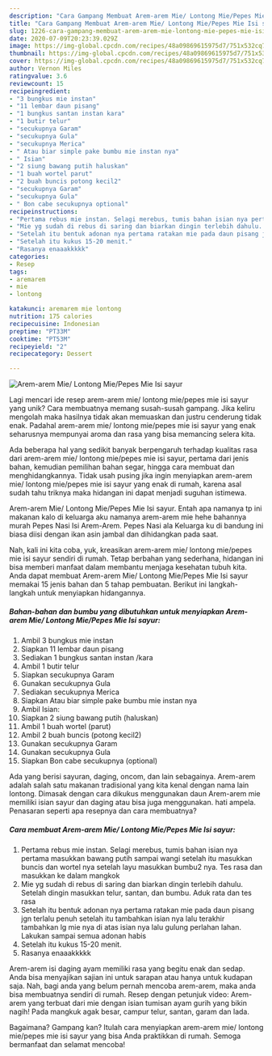 ```yaml
---
description: "Cara Gampang Membuat Arem-arem Mie/ Lontong Mie/Pepes Mie Isi sayur, Menggugah Selera"
title: "Cara Gampang Membuat Arem-arem Mie/ Lontong Mie/Pepes Mie Isi sayur, Menggugah Selera"
slug: 1226-cara-gampang-membuat-arem-arem-mie-lontong-mie-pepes-mie-isi-sayur-menggugah-selera
date: 2020-07-09T20:23:39.029Z
image: https://img-global.cpcdn.com/recipes/48a09869615975d7/751x532cq70/arem-arem-mie-lontong-miepepes-mie-isi-sayur-foto-resep-utama.jpg
thumbnail: https://img-global.cpcdn.com/recipes/48a09869615975d7/751x532cq70/arem-arem-mie-lontong-miepepes-mie-isi-sayur-foto-resep-utama.jpg
cover: https://img-global.cpcdn.com/recipes/48a09869615975d7/751x532cq70/arem-arem-mie-lontong-miepepes-mie-isi-sayur-foto-resep-utama.jpg
author: Vernon Miles
ratingvalue: 3.6
reviewcount: 15
recipeingredient:
- "3 bungkus mie instan"
- "11 lembar daun pisang"
- "1 bungkus santan instan kara"
- "1 butir telur"
- "secukupnya Garam"
- "secukupnya Gula"
- "secukupnya Merica"
- " Atau biar simple pake bumbu mie instan nya"
- " Isian"
- "2 siung bawang putih haluskan"
- "1 buah wortel parut"
- "2 buah buncis potong kecil2"
- "secukupnya Garam"
- "secukupnya Gula"
- " Bon cabe secukupnya optional"
recipeinstructions:
- "Pertama rebus mie instan. Selagi merebus, tumis bahan isian nya pertama masukkan bawang putih sampai wangi setelah itu masukkan buncis dan wortel nya setelah layu masukkan bumbu2 nya. Tes rasa dan masukkan ke dalam mangkok"
- "Mie yg sudah di rebus di saring dan biarkan dingin terlebih dahulu. Setelah dingin masukkan telur, santan, dan bumbu. Aduk rata dan tes rasa"
- "Setelah itu bentuk adonan nya pertama ratakan mie pada daun pisang jgn terlalu penuh setelah itu tambahkan isian nya lalu terakhir tambahkan lg mie nya di atas isian nya lalu gulung perlahan lahan. Lakukan sampai semua adonan habis"
- "Setelah itu kukus 15-20 menit."
- "Rasanya enaaakkkkk"
categories:
- Resep
tags:
- aremarem
- mie
- lontong

katakunci: aremarem mie lontong 
nutrition: 175 calories
recipecuisine: Indonesian
preptime: "PT33M"
cooktime: "PT53M"
recipeyield: "2"
recipecategory: Dessert

---
```



![Arem-arem Mie/ Lontong Mie/Pepes Mie Isi sayur](https://img-global.cpcdn.com/recipes/48a09869615975d7/751x532cq70/arem-arem-mie-lontong-miepepes-mie-isi-sayur-foto-resep-utama.jpg)

Lagi mencari ide resep arem-arem mie/ lontong mie/pepes mie isi sayur yang unik? Cara membuatnya memang susah-susah gampang. Jika keliru mengolah maka hasilnya tidak akan memuaskan dan justru cenderung tidak enak. Padahal arem-arem mie/ lontong mie/pepes mie isi sayur yang enak seharusnya mempunyai aroma dan rasa yang bisa memancing selera kita.

Ada beberapa hal yang sedikit banyak berpengaruh terhadap kualitas rasa dari arem-arem mie/ lontong mie/pepes mie isi sayur, pertama dari jenis bahan, kemudian pemilihan bahan segar, hingga cara membuat dan menghidangkannya. Tidak usah pusing jika ingin menyiapkan arem-arem mie/ lontong mie/pepes mie isi sayur yang enak di rumah, karena asal sudah tahu triknya maka hidangan ini dapat menjadi suguhan istimewa.

Arem-arem Mie/ Lontong Mie/Pepes Mie Isi sayur. Entah apa namanya tp ini makanan kalo di keluarga aku namanya arem-arem mie hehe bahannya murah Pepes Nasi Isi Arem-Arem. Pepes Nasi ala Keluarga ku di bandung ini biasa diisi dengan ikan asin jambal dan dihidangkan pada saat.


Nah, kali ini kita coba, yuk, kreasikan arem-arem mie/ lontong mie/pepes mie isi sayur sendiri di rumah. Tetap berbahan yang sederhana, hidangan ini bisa memberi manfaat dalam membantu menjaga kesehatan tubuh kita. Anda dapat membuat Arem-arem Mie/ Lontong Mie/Pepes Mie Isi sayur memakai 15 jenis bahan dan 5 tahap pembuatan. Berikut ini langkah-langkah untuk menyiapkan hidangannya.

<!--inarticleads1-->

##### Bahan-bahan dan bumbu yang dibutuhkan untuk menyiapkan Arem-arem Mie/ Lontong Mie/Pepes Mie Isi sayur:

1. Ambil 3 bungkus mie instan
1. Siapkan 11 lembar daun pisang
1. Sediakan 1 bungkus santan instan /kara
1. Ambil 1 butir telur
1. Siapkan secukupnya Garam
1. Gunakan secukupnya Gula
1. Sediakan secukupnya Merica
1. Siapkan  Atau biar simple pake bumbu mie instan nya
1. Ambil  Isian:
1. Siapkan 2 siung bawang putih (haluskan)
1. Ambil 1 buah wortel (parut)
1. Ambil 2 buah buncis (potong kecil2)
1. Gunakan secukupnya Garam
1. Gunakan secukupnya Gula
1. Siapkan  Bon cabe secukupnya (optional)


Ada yang berisi sayuran, daging, oncom, dan lain sebagainya. Arem-arem adalah salah satu makanan tradisional yang kita kenal dengan nama lain lontong. Dimasak dengan cara dikukus menggunakan daun Arem-arem mie memiliki isian sayur dan daging atau bisa juga menggunakan. hati ampela. Penasaran seperti apa resepnya dan cara membuatnya? 

<!--inarticleads2-->

##### Cara membuat Arem-arem Mie/ Lontong Mie/Pepes Mie Isi sayur:

1. Pertama rebus mie instan. Selagi merebus, tumis bahan isian nya pertama masukkan bawang putih sampai wangi setelah itu masukkan buncis dan wortel nya setelah layu masukkan bumbu2 nya. Tes rasa dan masukkan ke dalam mangkok
1. Mie yg sudah di rebus di saring dan biarkan dingin terlebih dahulu. Setelah dingin masukkan telur, santan, dan bumbu. Aduk rata dan tes rasa
1. Setelah itu bentuk adonan nya pertama ratakan mie pada daun pisang jgn terlalu penuh setelah itu tambahkan isian nya lalu terakhir tambahkan lg mie nya di atas isian nya lalu gulung perlahan lahan. Lakukan sampai semua adonan habis
1. Setelah itu kukus 15-20 menit.
1. Rasanya enaaakkkkk


Arem-arem isi daging ayam memiliki rasa yang begitu enak dan sedap. Anda bisa menyajikan sajian ini untuk sarapan atau hanya untuk kudapan saja. Nah, bagi anda yang belum pernah mencoba arem-arem, maka anda bisa membuatnya sendiri di rumah. Resep dengan petunjuk video: Arem-arem yang terbuat dari mie dengan isian tumisan ayam gurih yang bikin nagih! Pada mangkuk agak besar, campur telur, santan, garam dan lada. 

Bagaimana? Gampang kan? Itulah cara menyiapkan arem-arem mie/ lontong mie/pepes mie isi sayur yang bisa Anda praktikkan di rumah. Semoga bermanfaat dan selamat mencoba!
